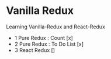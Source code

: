 # Vanilla Redux

Learning Vanilla-Redux and React-Redux

- 1 Pure Redux : Count [x]
- 2 Pure Redux : To Do List [x]
- 3 React Redux []
